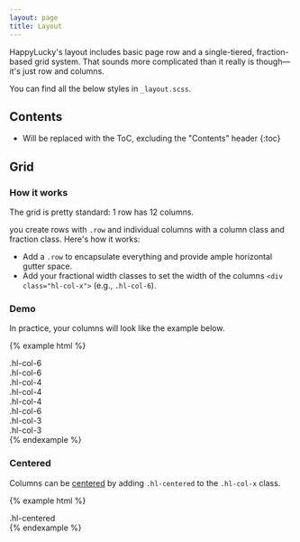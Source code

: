 ```yaml
---
layout: page
title: Layout
---
```


HappyLucky's layout includes basic page row and a single-tiered, fraction-based grid system. That sounds more complicated than it really is though—it's just row and columns.

You can find all the below styles in `_layout.scss`.

## Contents

* Will be replaced with the ToC, excluding the "Contents" header
{:toc}

## Grid

### How it works

The grid is pretty standard: 1 row has 12 columns.

you create rows with `.row` and individual columns with a column class and fraction class. Here's how it works:

- Add a `.row` to encapsulate everything and provide ample horizontal gutter space.
- Add your fractional width classes to set the width of the columns `<div class="hl-col-x">` (e.g., `.hl-col-6`).

### Demo

In practice, your columns will look like the example below.

{% example html %}
<div class="container grid-color">
  <div class="hl-row">
    <div class="hl-col-6">
      .hl-col-6
    </div>
    <div class="hl-col-6">
      .hl-col-6
    </div>
  </div>

  <div class="hl-row">
    <div class="hl-col-4">
      .hl-col-4
    </div>
    <div class="hl-col-4">
      .hl-col-4
    </div>
    <div class="hl-col-4">
      .hl-col-4
    </div>
  </div>

  <div class="hl-row">
    <div class="hl-col-6">
      .hl-col-6
    </div>
    <div class="hl-col-3">
      .hl-col-3
    </div>
    <div class="hl-col-3">
      .hl-col-3
    </div>
  </div>
</div>
{% endexample %}

### Centered

Columns can be [centered](/utilities/#centering-content) by adding `.hl-centered` to the `.hl-col-x` class.

{% example html %}
<div class="hl-row">
  <div class="hl-col-6 hl-centered">
    .hl-centered
  </div>
</div>
{% endexample %}